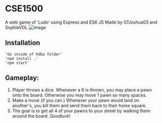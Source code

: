 # CSE1500
A web game of 'Ludo' using Express and ES6 JS
Made by 07Joshua03 and SophieVDL
![image](https://user-images.githubusercontent.com/8020494/148701925-eb326fb5-1f97-430a-a75a-4fd3a5a2dc5d.png)

## Installation

```
'Go inside of hdba folder'
'npm install .'
'npm start'
```

## Gameplay:

1. Player throws a dice. Whenever a 6 is thrown, you may place a pawn onto the board. Otherwise you may move 1 pawn so many spaces.
2. Make a move (if you can.) Whenever your pawn would land on another's, you kill them and send them back to their home square.
3. The goal is to get all 4 of your pawns to your street by walking them around the board. Goodluck!
